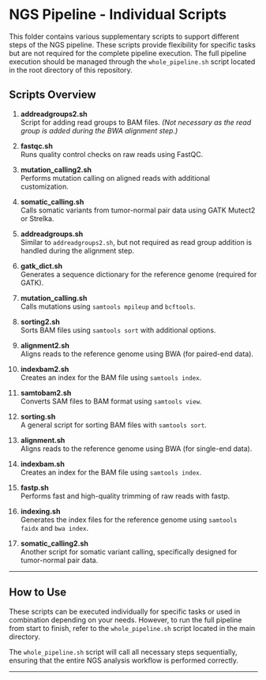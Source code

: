 # NGS Pipeline - Individual Scripts

This folder contains various supplementary scripts to support different steps of the NGS pipeline. These scripts provide flexibility for specific tasks but are not required for the complete pipeline execution. The full pipeline execution should be managed through the `whole_pipeline.sh` script located in the root directory of this repository.

## Scripts Overview

1. **addreadgroups2.sh**  
   Script for adding read groups to BAM files. *(Not necessary as the read group is added during the BWA alignment step.)*

2. **fastqc.sh**  
   Runs quality control checks on raw reads using FastQC.

3. **mutation_calling2.sh**  
   Performs mutation calling on aligned reads with additional customization.

4. **somatic_calling.sh**  
   Calls somatic variants from tumor-normal pair data using GATK Mutect2 or Strelka.

5. **addreadgroups.sh**  
   Similar to `addreadgroups2.sh`, but not required as read group addition is handled during the alignment step.

6. **gatk_dict.sh**  
   Generates a sequence dictionary for the reference genome (required for GATK).

7. **mutation_calling.sh**  
   Calls mutations using `samtools mpileup` and `bcftools`.

8. **sorting2.sh**  
   Sorts BAM files using `samtools sort` with additional options.

9. **alignment2.sh**  
   Aligns reads to the reference genome using BWA (for paired-end data).

10. **indexbam2.sh**  
    Creates an index for the BAM file using `samtools index`.

11. **samtobam2.sh**  
    Converts SAM files to BAM format using `samtools view`.

12. **sorting.sh**  
    A general script for sorting BAM files with `samtools sort`.

13. **alignment.sh**  
    Aligns reads to the reference genome using BWA (for single-end data).

14. **indexbam.sh**  
    Creates an index for the BAM file using `samtools index`.

15. **fastp.sh**  
    Performs fast and high-quality trimming of raw reads with fastp.

16. **indexing.sh**  
    Generates the index files for the reference genome using `samtools faidx` and `bwa index`.

17. **somatic_calling2.sh**  
    Another script for somatic variant calling, specifically designed for tumor-normal pair data.

---

## How to Use

These scripts can be executed individually for specific tasks or used in combination depending on your needs. However, to run the full pipeline from start to finish, refer to the `whole_pipeline.sh` script located in the main directory.

The `whole_pipeline.sh` script will call all necessary steps sequentially, ensuring that the entire NGS analysis workflow is performed correctly.

---
